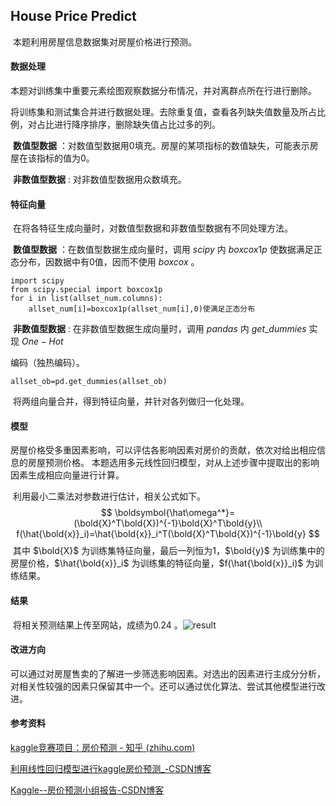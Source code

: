 ##  House Price Predict

​        本题利用房屋信息数据集对房屋价格进行预测。

#### 数据处理

​        本题对训练集中重要元素绘图观察数据分布情况，并对离群点所在行进行删除。

​        将训练集和测试集合并进行数据处理。去除重复值，查看各列缺失值数量及所占比例，对占比进行降序排序，删除缺失值占比过多的列。

​        **数值型数据** ：对数值型数据用0填充。房屋的某项指标的数值缺失，可能表示房屋在该指标的值为0。

​        **非数值型数据** : 对非数值型数据用众数填充。

#### 特征向量

​        在将各特征生成向量时，对数值型数据和非数值型数据有不同处理方法。

​        **数值型数据** ：在数值型数据生成向量时，调用 $scipy$ 内 $boxcox1p$ 使数据满足正态分布，因数据中有0值，因而不使用 $boxcox$ 。

```
import scipy
from scipy.special import boxcox1p
for i in list(allset_num.columns):
    allset_num[i]=boxcox1p(allset_num[i],0)使满足正态分布
```

​        **非数值型数据** : 在非数值型数据生成向量时，调用 $pandas$ 内 $get\_dummies$ 实现 $One-Hot$

编码（独热编码）。

```
allset_ob=pd.get_dummies(allset_ob)
```

​         将两组向量合并，得到特征向量，并针对各列做归一化处理。

#### 模型

​        房屋价格受多重因素影响，可以评估各影响因素对房价的贡献，依次对给出相应信息的房屋预测价格。 本题选用多元线性回归模型，对从上述步骤中提取出的影响因素生成相应向量进行计算。

​        利用最小二乘法对参数进行估计，相关公式如下。
$$
\boldsymbol{\hat\omega^*}=(\bold{X}^T\bold{X})^{-1}\bold{X}^T\bold{y}\\
f(\hat{\bold{x}}_i)=\hat{\bold{x}}_i^T(\bold{X}^T\bold{X})^{-1}\bold{y}
$$
​        其中 $\bold{X}$ 为训练集特征向量，最后一列恒为1，$\bold{y}$ 为训练集中的房屋价格，$\hat{\bold{x}}_i$ 为训练集的特征向量，$f(\hat{\bold{x}}_i)$ 为训练结果。

#### 结果

​        将相关预测结果上传至网站，成绩为0.24 。![result](C:\Users\asus\Desktop\暑招第一轮测试题\提交文件夹\House_Price\result.png)

#### 改进方向

​        可以通过对房屋售卖的了解进一步筛选影响因素。对选出的因素进行主成分分析，对相关性较强的因素只保留其中一个。还可以通过优化算法、尝试其他模型进行改进。

####  参考资料

[kaggle竞赛项目：房价预测 - 知乎 (zhihu.com)](https://zhuanlan.zhihu.com/p/85817133)

[利用线性回归模型进行kaggle房价预测_-CSDN博客](https://blog.csdn.net/weixin_41890393/article/details/83589860)

[Kaggle--房价预测小组报告-CSDN博客](https://blog.csdn.net/D_i_k_y/article/details/80954961) 

